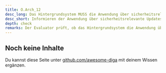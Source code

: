 ```yaml
---
title: O.Arch_12
desc_long: Das Hintergrundsystem MUSS die Anwendung über sicherheitsrelevante Updates informieren und nach einer Übergangsfrist (Grace Period) die Benutzung einer veralteten Anwendung unterbinden.
desc_short: Informieren der Anwendung über sicherheitsrelevante Updates.
depth: check
remarks: Der Evaluator prüft, ob das Hintergrundsystem die Anwendung über  sicherheitsrelevante Updates informiert und die Benutzung einer veralteten Anwendung wirksam unterbindet.
---
```


## Noch keine Inhalte

Du kannst diese Seite unter [github.com/awesome-diga](https://github.com/awesome-diga/tr-faq) mit deinem Wissen ergänzen.
